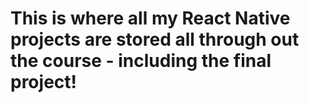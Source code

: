 # This is where all my React Native projects are stored all through out the course - including the final project!
